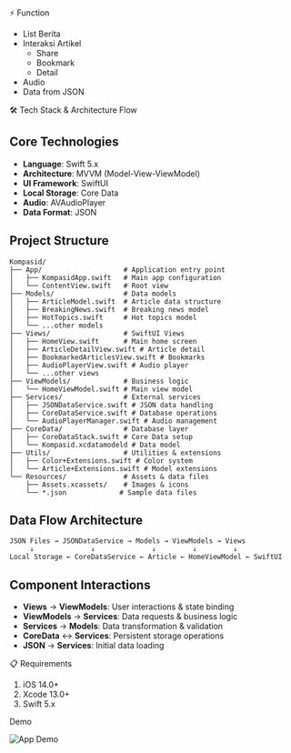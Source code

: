 ⚡ Function

- List Berita
- Interaksi Artikel
    - Share
    - Bookmark
    - Detail
- Audio
- Data from JSON


🛠 Tech Stack & Architecture Flow

## Core Technologies
- **Language**: Swift 5.x
- **Architecture**: MVVM (Model-View-ViewModel)
- **UI Framework**: SwiftUI
- **Local Storage**: Core Data
- **Audio**: AVAudioPlayer
- **Data Format**: JSON

## Project Structure
```
Kompasid/
├── App/                    # Application entry point
│   ├── KompasidApp.swift   # Main app configuration
│   └── ContentView.swift   # Root view
├── Models/                 # Data models
│   ├── ArticleModel.swift  # Article data structure
│   ├── BreakingNews.swift  # Breaking news model
│   ├── HotTopics.swift     # Hot topics model
│   └── ...other models
├── Views/                  # SwiftUI Views
│   ├── HomeView.swift      # Main home screen
│   ├── ArticleDetailView.swift # Article detail
│   ├── BookmarkedArticlesView.swift # Bookmarks
│   ├── AudioPlayerView.swift # Audio player
│   └── ...other views
├── ViewModels/             # Business logic
│   └── HomeViewModel.swift # Main view model
├── Services/               # External services
│   ├── JSONDataService.swift # JSON data handling
│   ├── CoreDataService.swift # Database operations
│   └── AudioPlayerManager.swift # Audio management
├── CoreData/               # Database layer
│   ├── CoreDataStack.swift # Core Data setup
│   └── Kompasid.xcdatamodeld # Data model
├── Utils/                  # Utilities & extensions
│   ├── Color+Extensions.swift # Color system
│   └── Article+Extensions.swift # Model extensions
└── Resources/              # Assets & data files
    ├── Assets.xcassets/    # Images & icons
    └── *.json             # Sample data files
```

## Data Flow Architecture
```
JSON Files → JSONDataService → Models → ViewModels → Views
     ↓              ↓              ↓         ↓         ↓
Local Storage ← CoreDataService ← Article ← HomeViewModel ← SwiftUI
```

## Component Interactions
- **Views** → **ViewModels**: User interactions & state binding
- **ViewModels** → **Services**: Data requests & business logic
- **Services** → **Models**: Data transformation & validation
- **CoreData** ↔ **Services**: Persistent storage operations
- **JSON** → **Services**: Initial data loading

📋 Requirements

1. iOS 14.0+
2. Xcode 13.0+
3. Swift 5.x

Demo 

![App Demo](Demo/recording.gif)
